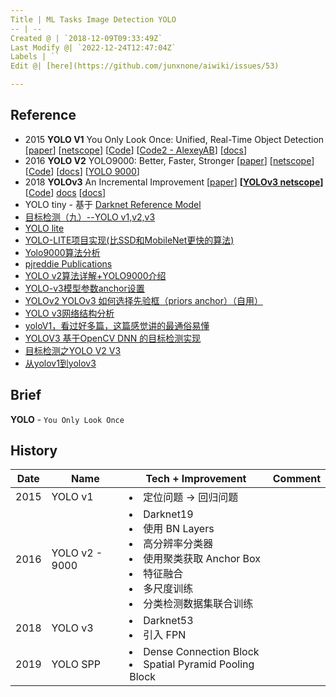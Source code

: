 ```yaml
---
Title | ML Tasks Image Detection YOLO
-- | --
Created @ | `2018-12-09T09:33:49Z`
Last Modify @| `2022-12-24T12:47:04Z`
Labels | ``
Edit @| [here](https://github.com/junxnone/aiwiki/issues/53)

---
```

## Reference
- 2015 **YOLO V1** You Only Look Once: Unified, Real-Time Object Detection [[paper](https://arxiv.org/pdf/1506.02640.pdf)] [[netscope](http://ethereon.github.io/netscope/#/gist/96209c6940e02b17c34009f6c3fee75e)] [[Code](https://pjreddie.com/darknet/yolo/)] [[Code2 - AlexeyAB](https://github.com/AlexeyAB/darknet)] [[docs](https://pjreddie.com/darknet/yolov1/)]
- 2016 **YOLO V2** YOLO9000: Better, Faster, Stronger [[paper](https://arxiv.org/pdf/1612.08242.pdf)] [[netscope](http://ethereon.github.io/netscope/#/gist/8826fef24ed0b5086affdb6e65db26b7)]  [[Code](https://pjreddie.com/darknet/yolo/)] [[docs](https://pjreddie.com/darknet/yolov2/)]  [[YOLO 9000](https://pjreddie.com/publications/yolo9000/)]
- 2018 **YOLOv3**  An Incremental Improvement [[paper](https://pjreddie.com/media/files/papers/YOLOv3.pdf)] **[[YOLOv3 netscope](http://ethereon.github.io/netscope/#/gist/a9badc1fd4eefb7463c99e33d046af9e)]** [[Code](https://pjreddie.com/darknet/yolo/)] [docs](https://pjreddie.com/darknet/yolo/) [[docs](https://pjreddie.com/darknet/yolo/)]
- YOLO tiny - 基于 [Darknet Reference Model](https://pjreddie.com/darknet/imagenet/#reference)
- [目标检测（九）--YOLO v1,v2,v3](https://blog.csdn.net/App_12062011/article/details/77554288)
- [YOLO lite](https://reu2018dl.github.io/#myPage)
- [YOLO-LITE项目实现(比SSD和MobileNet更快的算法)](https://blog.csdn.net/ghw15221836342/article/details/84427923)
- [Yolo9000算法分析](https://blog.csdn.net/small_munich/article/details/79548149)
- [pjreddie Publications](https://pjreddie.com/publications/)
- [YOLO v2算法详解+YOLO9000介绍](https://blog.csdn.net/Chunfengyanyulove/article/details/80860870)
- [YOLO-v3模型参数anchor设置](https://blog.csdn.net/m_buddy/article/details/82926024)
- [YOLOv2 YOLOv3 如何选择先验框（priors anchor）（自用）](https://blog.csdn.net/Pattorio/article/details/80095511)
- [YOLO v3网络结构分析](https://blog.csdn.net/qq_37541097/article/details/81214953) 
- [yoloV1，看过好多篇，这篇感觉讲的最通俗易懂](https://blog.csdn.net/m0_37192554/article/details/81092514)
- [YOLOV3 基于OpenCV DNN 的目标检测实现](https://www.aiuai.cn/aifarm962.html)
- [目标检测之YOLO V2 V3](http://www.cnblogs.com/wangguchangqing/p/10480995.html)
- [从yolov1到yolov3](https://shartoo.github.io/2019/03/12/yolo-v123/)

## Brief

**YOLO**  - `You Only Look Once`



## History

Date | Name | Tech + Improvement | Comment
-- | -- | -- | --
2015 | YOLO v1 | <li>定位问题 -> 回归问题</li>
2016 | YOLO v2 - 9000 | <li>Darknet19</li><li>使用 BN Layers</li><li>高分辨率分类器</li><li>使用聚类获取 Anchor Box</li><li>特征融合</li><li>多尺度训练</li><li>分类检测数据集联合训练</li>
2018 | YOLO v3 |<li>Darknet53</li><li>引入 FPN</li>
2019 | YOLO SPP | <li>Dense Connection Block</li><li>Spatial Pyramid Pooling Block</li>

